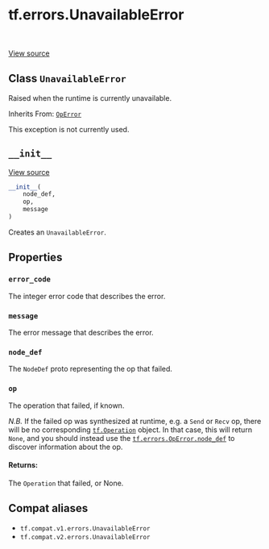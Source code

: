 <div itemscope itemtype="http://developers.google.com/ReferenceObject">
<meta itemprop="name" content="tf.errors.UnavailableError" />
<meta itemprop="path" content="Stable" />
<meta itemprop="property" content="error_code"/>
<meta itemprop="property" content="message"/>
<meta itemprop="property" content="node_def"/>
<meta itemprop="property" content="op"/>
<meta itemprop="property" content="__init__"/>
</div>

# tf.errors.UnavailableError

<!-- Insert buttons and diff -->

<table class="tfo-notebook-buttons tfo-api" align="left">
</table>

<a target="_blank" href="/code/stable/tensorflow/python/framework/errors_impl.py">View source</a>



## Class `UnavailableError`

Raised when the runtime is currently unavailable.

Inherits From: [`OpError`](../../tf/errors/OpError.md)

<!-- Placeholder for "Used in" -->

This exception is not currently used.


<h2 id="__init__"><code>__init__</code></h2>

<a target="_blank" href="/code/stable/tensorflow/python/framework/errors_impl.py">View source</a>

``` python
__init__(
    node_def,
    op,
    message
)
```

Creates an `UnavailableError`.




## Properties

<h3 id="error_code"><code>error_code</code></h3>

The integer error code that describes the error.


<h3 id="message"><code>message</code></h3>

The error message that describes the error.


<h3 id="node_def"><code>node_def</code></h3>

The `NodeDef` proto representing the op that failed.


<h3 id="op"><code>op</code></h3>

The operation that failed, if known.

*N.B.* If the failed op was synthesized at runtime, e.g. a `Send`
or `Recv` op, there will be no corresponding
<a href="../../tf/Operation.md"><code>tf.Operation</code></a>
object.  In that case, this will return `None`, and you should
instead use the <a href="../../tf/errors/OpError.md#node_def"><code>tf.errors.OpError.node_def</code></a> to
discover information about the op.

#### Returns:

The `Operation` that failed, or None.






## Compat aliases

* `tf.compat.v1.errors.UnavailableError`
* `tf.compat.v2.errors.UnavailableError`

